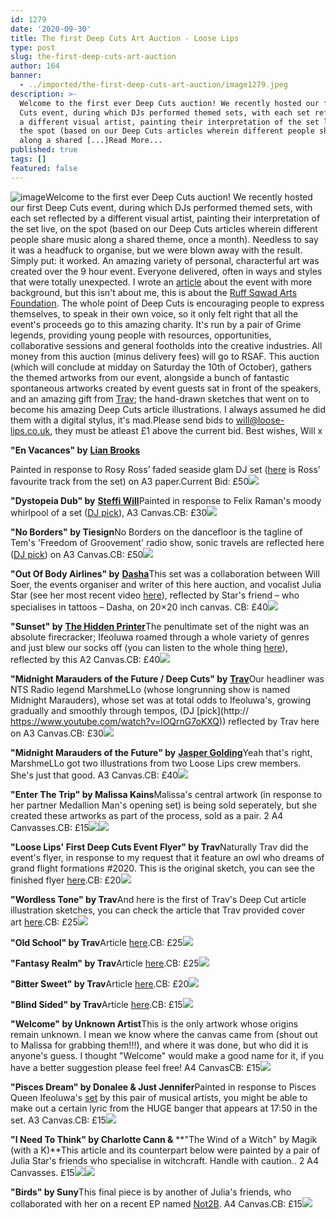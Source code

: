 ```yaml
---
id: 1279
date: '2020-09-30'
title: The first Deep Cuts Art Auction - Loose Lips
type: post
slug: the-first-deep-cuts-art-auction
author: 164
banner:
  - ../imported/the-first-deep-cuts-art-auction/image1279.jpeg
description: >-
  Welcome to the first ever Deep Cuts auction! We recently hosted our first Deep
  Cuts event, during which DJs performed themed sets, with each set reflected by
  a different visual artist, painting their interpretation of the set live, on
  the spot (based on our Deep Cuts articles wherein different people share music
  along a shared [...]Read More...
published: true
tags: []
featured: false
---
```

![image](../../imported/the-first-deep-cuts-art-auction/image1279.jpeg)Welcome to the first ever Deep Cuts auction! We recently hosted our first Deep Cuts event, during which DJs performed themed sets, with each set reflected by a different visual artist, painting their interpretation of the set live, on the spot (based on our Deep Cuts articles wherein different people share music along a shared theme, once a month). Needless to say it was a headfuck to organise, but we were blown away with the result. Simply put: it worked. An amazing variety of personal, characterful art was created over the 9 hour event. Everyone delivered, often in ways and styles that were totally unexpected. I wrote an [article](http://loose-lips.co.uk/blog/our-first-deep-cuts-event-130920) about the event with more background, but this isn't about me, this is about the [Ruff Sqwad Arts Foundation](https://www.ruffsqwadarts.org/about). The whole point of Deep Cuts is encouraging people to express themselves, to speak in their own voice, so it only felt right that all the event's proceeds go to this amazing charity. It's run by a pair of Grime legends, providing young people with resources, opportunities, collaborative sessions and general footholds into the creative industries. All money from this auction (minus delivery fees) will go to RSAF. This auction (which will conclude at midday on Saturday the 10th of October), gathers the themed artworks from our event, alongside a bunch of fantastic spontaneous artworks created by event guests sat in front of the speakers, and an amazing gift from [Trav](https://www.backdownwarchild.co.uk/); the hand-drawn sketches that went on to become his amazing Deep Cuts article illustrations. I always assumed he did them with a digital stylus, it's mad.Please send bids to will@loose-lips.co.uk, they must be atleast £1 above the current bid. Best wishes, Will x

**"En Vacances" by** [**Lian Brooks**](https://www.instagram.com/brookspaintings/)

Painted in response to Rosy Ross’ faded seaside glam DJ set ([here](https://www.youtube.com/watch?v=uOC4Xd9OpO8) is Ross’ favourite track from the set) on A3 paper.Current Bid: £50![](/wp-content/uploads/live/img/wysiwyg/5f74e21d5d9cf.JPG)

**"Dystopeia Dub" by** [**Steffi Will**](https://www.willpowerart.com/)Painted in response to Felix Raman's moody whirlpool of a set ([DJ pick](https://www.youtube.com/watch?v=H5LDfsZHJa8)), A3 Canvas.CB: £30![](/wp-content/uploads/live/img/wysiwyg/5f74e233498ff.JPG)

**"No Borders" by Tiesign**No Borders on the dancefloor is the tagline of Tem's 'Freedom of Groovement' radio show, sonic travels are reflected here ([DJ pick](https://www.youtube.com/watch?v=5iPqI3Q2VCk)) on A3 Canvas.CB: £50![](/wp-content/uploads/live/img/wysiwyg/5f74e24f2dbf6.JPG)

**"Out Of Body Airlines" by** [**Dasha**](https://www.instagram.com/shabalaparabala/)This set was a collaboration between Will Soer, the events organiser and writer of this here auction, and vocalist Julia Star (see her most recent video [here](https://www.youtube.com/watch?v=8_9FmCm0wxM)), reflected by Star's friend – who specialises in tattoos – Dasha, on 20×20 inch canvas. CB: £40![](/wp-content/uploads/live/img/wysiwyg/5f74e26dc8fe4.JPG)

**"Sunset" by** [**The Hidden Printer**](https://www.instagram.com/thehiddenprinter/)The penultimate set of the night was an absolute firecracker; Ifeoluwa roamed through a whole variety of genres and just blew our socks off (you can listen to the whole thing [here](https://soundcloud.com/loose-lips123/ifeoluwa-presents-sunset-loose-lips-first-deep-cuts-event-130920)), reflected by this A2 Canvas.CB: £40![](/wp-content/uploads/live/img/wysiwyg/5f74e28635cf0.jpeg)

**"Midnight Marauders of the Future / Deep Cuts" by** [**Trav**](https://www.instagram.com/backdowntrav/)Our headliner was NTS Radio legend MarshmeLLo (whose longrunning show is named Midnight Marauders), whose set was at total odds to Ifeoluwa's, growing gradually and smoothly through tempos, (DJ [pick](http:// https://www.youtube.com/watch?v=lOQrnG7oKXQ)) reflected by Trav here on A3 Canvas.CB: £30![](/wp-content/uploads/live/img/wysiwyg/5f74e2dce2f3d.JPG)

**"Midnight Marauders of the Future" by** [**Jasper Golding**](https://www.instagram.com/jasper.golding/)Yeah that's right, MarshmeLLo got two illustrations from two Loose Lips crew members. She's just that good. A3 Canvas.CB: £40![](/wp-content/uploads/live/img/wysiwyg/5f74e307b4c7d.jpeg)

**"Enter The Trip" by Malissa Kains**Malissa's central artwork (in response to her partner Medallion Man's opening set) is being sold seperately, but she created these artworks as part of the process, sold as a pair. 2 A4 Canvasses.CB: £15![](/wp-content/uploads/live/img/wysiwyg/5f74e3d3cb3c5.jpeg)![](/wp-content/uploads/live/img/wysiwyg/5f74e3e61f365.jpeg)

**"Loose Lips' First Deep Cuts Event Flyer" by Trav**Naturally Trav did the event's flyer, in response to my request that it feature an owl who dreams of grand flight formations #2020. This is the original sketch, you can see the finished flyer [here](https://www.instagram.com/p/CEXY6slANRC/?utm_source=ig_web_button_share_sheet).CB: £20![](/wp-content/uploads/live/img/wysiwyg/5f74e31de6413.JPG)

**"Wordless Tone" by Trav**And here is the first of Trav's Deep Cut article illustration sketches, you can check the article that Trav provided cover art [here](http://loose-lips.co.uk/blog/wordless-tone).CB: £25![](/wp-content/uploads/live/img/wysiwyg/5f74e331f17d1.JPG)

**"Old School" by Trav**Article [here](http://loose-lips.co.uk/blog/old-school).CB: £25![](/wp-content/uploads/live/img/wysiwyg/5f74e3480950a.JPG)

**"Fantasy Realm" by Trav**Article [here](http://loose-lips.co.uk/blog/fantasy-realm).CB: £25![](/wp-content/uploads/live/img/wysiwyg/5f74e3608e71a.JPG)

**"Bitter Sweet" by Trav**Article [here](http://loose-lips.co.uk/blog/bitter-sweet?fbclid=IwAR1Ww6nleAvpMA0IPk8AePiotm8GHK1oPr7RRvBJ65otf2odwkb_KRx6s3Q).CB: £20![](/wp-content/uploads/live/img/wysiwyg/5f74e37538826.JPG)

**"Blind Sided" by Trav**Article [here](http://loose-lips.co.uk/blog/blind-sided).CB: £15![](/wp-content/uploads/live/img/wysiwyg/5f74e3ab1b766.JPG)

**"Welcome" by Unknown Artist**This is the only artwork whose origins remain unknown. I mean we know where the canvas came from (shout out to Malissa for grabbing them!!!), and where it was done, but who did it is anyone's guess. I thought "Welcome" would make a good name for it, if you have a better suggestion please feel free! A4 CanvasCB: £15![](/wp-content/uploads/live/img/wysiwyg/5f74e3be9aee9.jpeg)

**"Pisces Dream" by Donalee & Just Jennifer**Painted in response to Pisces Queen Ifeoluwa's [set](https://soundcloud.com/loose-lips123/ifeoluwa-presents-sunset-loose-lips-first-deep-cuts-event-130920) by this pair of musical artists, you might be able to make out a certain lyric from the HUGE banger that appears at 17:50 in the set. A3 Canvas.CB: £15![](/wp-content/uploads/live/img/wysiwyg/5f74e40251df6.JPG)

**"I Need To Think" by Charlotte Cann &** **"The Wind of a Witch" by Magik (with a K)**This article and its counterpart below were painted by a pair of Julia Star's friends who specialise in witchcraft. Handle with caution.. 2 A4 Canvasses. £15![](/wp-content/uploads/live/img/wysiwyg/5f74e4229a0eb.JPG)![](/wp-content/uploads/live/img/wysiwyg/5f74e4e241d83.JPG)

**"Birds" by Suny**This final piece is by another of Julia's friends, who collaborated with her on a recent EP named [Not2B](https://sunyzoeejuliastar.bandcamp.com/album/not2b). A4 Canvas.CB: £15![](/wp-content/uploads/live/img/wysiwyg/5f74e501e723f.jpeg)